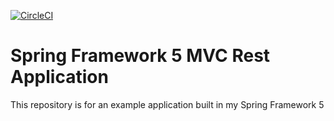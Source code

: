 [![CircleCI](https://circleci.com/gh/rshekhar-java/spring5-mvc-rest/tree/master.svg?style=svg)](https://circleci.com/gh/rshekhar-java/spring5-mvc-rest/tree/master)
# Spring Framework 5 MVC Rest Application

This repository is for an example application built in my Spring Framework 5